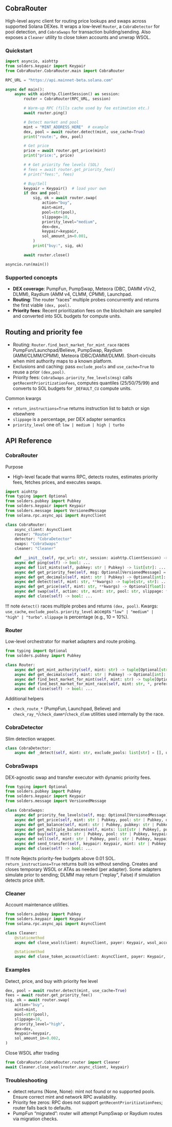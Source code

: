 ## CobraRouter

High-level async client for routing price lookups and swaps across supported Solana DEXes. It wraps a low-level `Router`, a `CobraDetector` for pool detection, and `CobraSwaps` for transaction building/sending. Also exposes a `Cleaner` utility to close token accounts and unwrap WSOL.

### Quickstart

```python
import asyncio, aiohttp
from solders.keypair import Keypair
from CobraRouter.CobraRouter.main import CobraRouter

RPC_URL = "https://api.mainnet-beta.solana.com"

async def main():
    async with aiohttp.ClientSession() as session:
        router = CobraRouter(RPC_URL, session)

        # Warm-up RPC (fills cache used by fee estimation etc.)
        await router.ping()

        # Detect market and pool
        mint = "MINT_ADDRESS_HERE"  # example
        dex, pool = await router.detect(mint, use_cache=True)
        print("route:", dex, pool)

        # Get price
        price = await router.get_price(mint)
        print("price:", price)

        # # Get priority fee levels (SOL)
        # fees = await router.get_priority_fee()
        # print("fees:", fees)

        # Buy/Sell
        keypair = Keypair()  # load your own
        if dex and pool:
            sig, ok = await router.swap(
                action="buy",
                mint=mint,
                pool=str(pool),
                slippage=10,
                priority_level="medium",
                dex=dex,
                keypair=keypair,
                sol_amount_in=0.001,
            )
            print("buy:", sig, ok)

        await router.close()

asyncio.run(main())
```

### Supported concepts

- **DEX coverage**: PumpFun, PumpSwap, Meteora (DBC, DAMM v1/v2, DLMM), Raydium (AMM v4, CLMM, CPMM), Launchpad.
- **Routing**: The router “races” multiple probes concurrently and returns the first viable `(dex, pool)`.
- **Priority fees**: Recent prioritization fees on the blockchain are sampled and converted into SOL budgets for compute units.

## Routing and priority fee

- Routing: `Router.find_best_market_for_mint_race` races PumpFun/Launchpad/Believe, PumpSwap, Raydium (AMM/CLMM/CPMM), Meteora (DBC/DAMM/DLMM). Short-circuits when mint authority maps to a known platform.
- Exclusions and caching: pass `exclude_pools` and `use_cache=True` to reuse a prior `(dex,pool)`.
- Priority fees: `CobraSwaps.priority_fee_levels(msg)` calls `getRecentPrioritizationFees`, computes quantiles (25/50/75/99) and converts to SOL budgets for `_DEFAULT_CU` compute units. 

Common kwargs
- `return_instructions=True` returns instruction list to batch or sign elsewhere
- `slippage` is a percentage, per DEX adapter semantics
- `priority_level` one of: `low | medium | high | turbo`

## API Reference

### CobraRouter

Purpose
- High-level facade that warms RPC, detects routes, estimates priority fees, fetches prices, and executes swaps.

```python
import aiohttp
from typing import Optional
from solders.pubkey import Pubkey
from solders.keypair import Keypair
from solders.message import VersionedMessage
from solana.rpc.async_api import AsyncClient

class CobraRouter:
    async_client: AsyncClient
    router: "Router"
    detector: "CobraDetector"
    swaps: "CobraSwaps"
    cleaner: "Cleaner"

    def __init__(self, rpc_url: str, session: aiohttp.ClientSession) -> None: ...
    async def ping(self) -> bool: ...
    async def list_mints(self, pubkey: str | Pubkey) -> list[str]: ...
    async def get_priority_fee(self, msg: Optional[VersionedMessage] = None) -> dict[str, float]: ...
    async def get_decimals(self, mint: str | Pubkey) -> Optional[int]: ...
    async def detect(self, mint: str, **kwargs) -> tuple[str, str]: ...
    async def get_price(self, mint: str, **kwargs) -> Optional[float]: ...
    async def swap(self, action: str, mint: str, pool: str, slippage: float, priority_level: str, dex: str, keypair: Keypair, sell_pct: int = 100, sol_amount_in: float = 0.0001) -> tuple[Optional[str], bool]: ...
    async def close(self) -> bool: ...
```

!!! note
    `detect()` races multiple probes and returns `(dex, pool)`. Kwargs: `use_cache`, `exclude_pools`.
    `priority_level` accepts `"low" | "medium" | "high" | "turbo"`. `slippage` is percentage (e.g., 10 = 10%).

### Router

Low-level orchestrator for market adapters and route probing.

```python
from typing import Optional
from solders.pubkey import Pubkey

class Router:
    async def get_mint_authority(self, mint: str) -> tuple[Optional[str], Optional[dict]]: ...
    async def get_decimals(self, mint: str | Pubkey) -> Optional[int]: ...
    async def find_best_market_for_mint(self, mint: str) -> tuple[Optional[str], Optional[str]]: ...
    async def find_best_market_for_mint_race(self, mint: str, *, prefer_authority: bool = True, timeout: float | None = None, exclude_pools: list[str] = [], use_cache: bool = False) -> tuple[Optional[str], Optional[str]]: ...
    async def close(self) -> bool: ...
```

Additional helpers
- `check_route_*` (PumpFun, Launchpad, Believe) and `check_ray_*`/`check_damm*`/`check_dlmm` utilities used internally by the race.

### CobraDetector

Slim detection wrapper.

```python
class CobraDetector:
    async def _detect(self, mint: str, exclude_pools: list[str] = [], use_cache: bool = False) -> tuple[str | None, str | None]: ...
```

### CobraSwaps

DEX-agnostic swap and transfer executor with dynamic priority fees.

```python
from typing import Optional
from solders.pubkey import Pubkey
from solders.keypair import Keypair
from solders.message import VersionedMessage

class CobraSwaps:
    async def priority_fee_levels(self, msg: Optional[VersionedMessage] = None, cu: int = 300_000) -> dict[str, float]: ...
    async def get_price(self, mint: str | Pubkey, pool: str | Pubkey, dex: str) -> float: ...  # routes to the correct adapter (DBC/DAMM/DLMM/Raydium/Launchpad/PumpFun/PumpSwap)
    async def get_balance(self, mint: str | Pubkey, pubkey: str | Pubkey) -> tuple[float, int, str]: ...
    async def get_multiple_balances(self, mints: list[str | Pubkey], pubkey: str | Pubkey) -> dict[str, tuple[float, int]]: ...
    async def buy(self, mint: str | Pubkey, pool: str | Pubkey, keypair: Keypair, sol_amount: float, slippage: float = 10, priority_fee_level: str = "medium", dex: str = "", **kwargs): ...
    async def sell(self, mint: str | Pubkey, pool: str | Pubkey, keypair: Keypair, sell_pct: float = 100.0, slippage: float = 10, priority_fee_level: str = "medium", dex: str = "", **kwargs): ...
    async def send_transfer(self, keypair: Keypair, mint: str | Pubkey, amount: float, to: str | Pubkey, priority_fee_level: str = "medium", return_instructions: bool = False): ...
    async def close(self) -> bool: ...
```

!!! note
    Rejects priority-fee budgets above 0.01 SOL. `return_instructions=True` returns built ixs without sending.
    Creates and closes temporary WSOL or ATAs as needed (per adapter).
    Some adapters simulate prior to sending; DLMM may return ("replay", False) if simulation detects price shift.

### Cleaner

Account maintenance utilities.

```python
from solders.pubkey import Pubkey
from solders.keypair import Keypair
from solana.rpc.async_api import AsyncClient

class Cleaner:
    @staticmethod
    async def close_wsol(client: AsyncClient, payer: Keypair, wsol_accounts: list[Pubkey] | None = None) -> None: ...

    @staticmethod
    async def close_token_account(client: AsyncClient, payer: Keypair, mint: Pubkey | str, to_burn: int = 1, decimals: int = 6) -> tuple[str, bool]: ...
```

### Examples

Detect, price, and buy with priority fee level

```python
dex, pool = await router.detect(mint, use_cache=True)
fees = await router.get_priority_fee()
sig, ok = await router.swap(
    action="buy",
    mint=mint,
    pool=str(pool),
    slippage=10,
    priority_level="high",
    dex=dex,
    keypair=keypair,
    sol_amount_in=0.002,
)
```

Close WSOL after trading

```python
from CobraRouter.CobraRouter.router import Cleaner
await Cleaner.close_wsol(router.async_client, keypair)
```

### Troubleshooting

- detect returns (None, None): mint not found or no supported pools. Ensure correct mint and network RPC availability.
- Priority fee zeros: RPC does not support `getRecentPrioritizationFees`; router falls back to defaults.
- PumpFun “migrated”: router will attempt PumpSwap or Raydium routes via migration checks.
